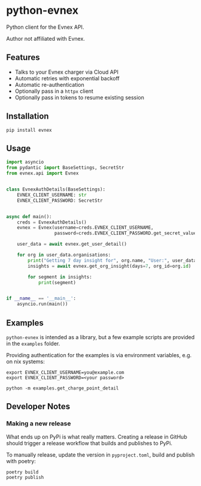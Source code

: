 # python-evnex

Python client for the Evnex API.

Author not affiliated with Evnex.

## Features 

- Talks to your Evnex charger via Cloud API
- Automatic retries with exponential backoff
- Automatic re-authentication
- Optionally pass in a `httpx` client
- Optionally pass in tokens to resume existing session

## Installation

```
pip install evnex
```


## Usage

```python
import asyncio
from pydantic import BaseSettings, SecretStr
from evnex.api import Evnex


class EvnexAuthDetails(BaseSettings):
    EVNEX_CLIENT_USERNAME: str
    EVNEX_CLIENT_PASSWORD: SecretStr


async def main():
    creds = EvnexAuthDetails()
    evnex = Evnex(username=creds.EVNEX_CLIENT_USERNAME,
                  password=creds.EVNEX_CLIENT_PASSWORD.get_secret_value())

    user_data = await evnex.get_user_detail()

    for org in user_data.organisations:
        print("Getting 7 day insight for", org.name, "User:", user_data.name)
        insights = await evnex.get_org_insight(days=7, org_id=org.id)

        for segment in insights:
            print(segment)


if __name__ == '__main__':
    asyncio.run(main())
```

## Examples

`python-evnex` is intended as a library, but a few example scripts are provided in the `examples` folder.

Providing authentication for the examples is via environment variables, e.g. on nix systems:

```
export EVNEX_CLIENT_USERNAME=you@example.com
export EVNEX_CLIENT_PASSWORD=<your password>

python -m examples.get_charge_point_detail
```

## Developer Notes

### Making a new release

What ends up on PyPi is what really matters. Creating a release in GitHub should 
trigger a release workflow that builds and publishes to PyPi.

To manually release, update the version in `pyproject.toml`, build and publish with poetry:

```shell
poetry build
poetry publish
```
